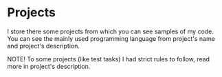 # Projects
I store there some projects from which you can see samples of my code.
You can see the mainly used programming language from project's name and project's description.

NOTE! To some projects (like test tasks) I had strict rules to follow, read more in project's description.
